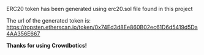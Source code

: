 ERC20 token has been generated using erc20.sol file found in this project

The url of the generated token is: https://ropsten.etherscan.io/token/0x74Ed3d8Ee860B02ec61D6d5419d5Da4AA356E667

**Thanks for using Crowdbotics!**